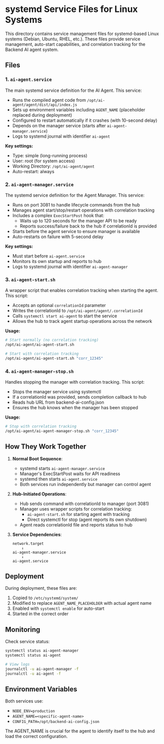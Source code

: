 # systemd Service Files for Linux Systems

This directory contains service management files for systemd-based Linux systems (Debian, Ubuntu, RHEL, etc.). These files provide service management, auto-start capabilities, and correlation tracking for the Backend AI agent system.

## Files

### 1. `ai-agent.service`
The main systemd service definition for the AI Agent. This service:
- Runs the compiled agent code from `/opt/ai-agent/agent/dist/api/index.js`
- Sets up environment variables including `AGENT_NAME` (placeholder replaced during deployment)
- Configured to restart automatically if it crashes (with 10-second delay)
- Depends on the manager service (starts after `ai-agent-manager.service`)
- Logs to systemd journal with identifier `ai-agent`

**Key settings:**
- Type: simple (long-running process)
- User: root (for system access)
- Working Directory: `/opt/ai-agent/agent`
- Auto-restart: always

### 2. `ai-agent-manager.service`
The systemd service definition for the Agent Manager. This service:
- Runs on port 3081 to handle lifecycle commands from the hub
- Manages agent start/stop/restart operations with correlation tracking
- Includes a complex `ExecStartPost` hook that:
  - Waits up to 120 seconds for the manager API to be ready
  - Reports success/failure back to the hub if correlationId is provided
- Starts before the agent service to ensure manager is available
- Auto-restarts on failure with 5-second delay

**Key settings:**
- Must start before `ai-agent.service`
- Monitors its own startup and reports to hub
- Logs to systemd journal with identifier `ai-agent-manager`

### 3. `ai-agent-start.sh`
A wrapper script that enables correlation tracking when starting the agent. This script:
- Accepts an optional `correlationId` parameter
- Writes the correlationId to `/opt/ai-agent/agent/.correlationId`
- Calls `systemctl start ai-agent` to start the service
- Allows the hub to track agent startup operations across the network

**Usage:**
```bash
# Start normally (no correlation tracking)
/opt/ai-agent/ai-agent-start.sh

# Start with correlation tracking
/opt/ai-agent/ai-agent-start.sh "corr_12345"
```

### 4. `ai-agent-manager-stop.sh`
Handles stopping the manager with correlation tracking. This script:
- Stops the manager service using systemctl
- If a correlationId was provided, sends completion callback to hub
- Reads hub URL from backend-ai-config.json
- Ensures the hub knows when the manager has been stopped

**Usage:**
```bash
# Stop with correlation tracking
/opt/ai-agent/ai-agent-manager-stop.sh "corr_12345"
```

## How They Work Together

1. **Normal Boot Sequence**:
   - systemd starts `ai-agent-manager.service`
   - Manager's ExecStartPost waits for API readiness
   - systemd then starts `ai-agent.service`
   - Both services run independently but manager can control agent

2. **Hub-Initiated Operations**:
   - Hub sends command with correlationId to manager (port 3081)
   - Manager uses wrapper scripts for correlation tracking:
     - `ai-agent-start.sh` for starting agent with tracking
     - Direct systemctl for stop (agent reports its own shutdown)
   - Agent reads correlationId file and reports status to hub

3. **Service Dependencies**:
   ```
   network.target
       ↓
   ai-agent-manager.service
       ↓
   ai-agent.service
   ```

## Deployment

During deployment, these files are:
1. Copied to `/etc/systemd/system/`
2. Modified to replace `AGENT_NAME_PLACEHOLDER` with actual agent name
3. Enabled with `systemctl enable` for auto-start
4. Started in the correct order

## Monitoring

Check service status:
```bash
systemctl status ai-agent-manager
systemctl status ai-agent

# View logs
journalctl -u ai-agent-manager -f
journalctl -u ai-agent -f
```

## Environment Variables

Both services use:
- `NODE_ENV=production`
- `AGENT_NAME=<specific-agent-name>`
- `CONFIG_PATH=/opt/backend-ai-config.json`

The AGENT_NAME is crucial for the agent to identify itself to the hub and load the correct configuration.